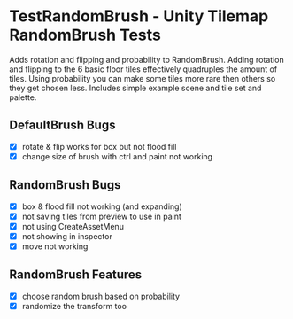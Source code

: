 # TestRandomBrush - Unity Tilemap RandomBrush Tests

Adds rotation and flipping and probability to RandomBrush.
Adding rotation and flipping to the 6 basic floor tiles effectively quadruples the amount of tiles.
Using probability you can make some tiles more rare then others so they get chosen less.
Includes simple example scene and tile set and palette.

## DefaultBrush Bugs

- [x] rotate & flip works for box but not flood fill
- [x] change size of brush with ctrl and paint not working

## RandomBrush Bugs

- [x] box & flood fill not working (and expanding)
- [x] not saving tiles from preview to use in paint
- [x] not using CreateAssetMenu
- [x] not showing in inspector
- [x] move not working

## RandomBrush Features

- [x] choose random brush based on probability
- [x] randomize the transform too
